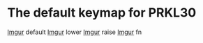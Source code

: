 # The default keymap for PRKL30

[Imgur](https://i.imgur.com/GjoB6Ht.png)
default
[Imgur](https://i.imgur.com/sOegfVo.png)
lower
[Imgur](https://i.imgur.com/x5t6lmf.png)
raise
[Imgur](https://i.imgur.com/l2mCZFM.png)
fn